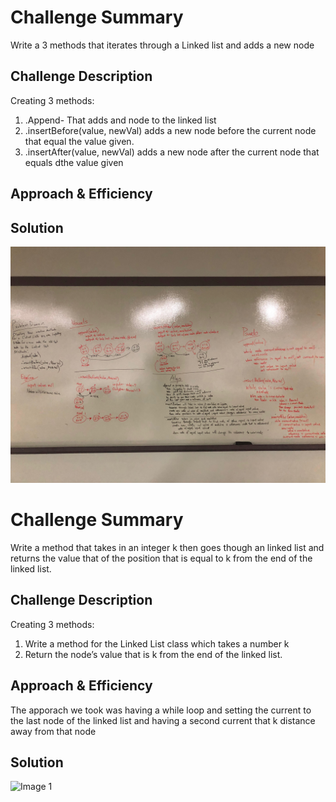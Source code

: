 # Challenge Summary
<!-- Short summary or background information -->
Write a 3 methods that iterates through a Linked list and adds a new node 

## Challenge Description
<!-- Description of the challenge -->
Creating 3 methods:
1. .Append- That adds and node to the linked list
2. .insertBefore(value, newVal) adds a new node before the current node that equal the value given.
3. .insertAfter(value, newVal) adds a new node after the current node that equals dthe value given

## Approach & Efficiency
<!-- What approach did you take? Why? What is the Big O space/time for this approach? -->

## Solution
![Image 1](/assets/Linkedlist.jpg)



# Challenge Summary
<!-- Short summary or background information -->
Write a method that takes in an integer k then goes though an linked list and returns the value that of the position that is equal to k from the end of the linked list.

## Challenge Description
<!-- Description of the challenge -->
Creating 3 methods:
1. Write a method for the Linked List class which takes a number k
2. Return the node’s value that is k from the end of the linked list.


## Approach & Efficiency
<!-- What approach did you take? Why? What is the Big O space/time for this approach? -->
The apporach we took was having a while loop and setting the current to the last node of the linked list and having a second current that k distance  away from that node   

## Solution
![Image 1](/assets/Lin.jpg)
